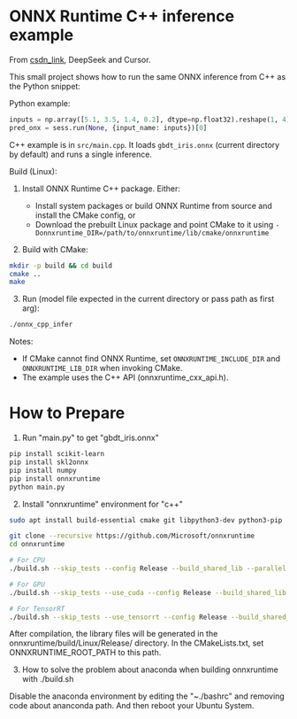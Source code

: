 # ONNX Runtime C++ inference example

From [csdn_link](https://blog.csdn.net/weixin_44984705/article/details/135236267), DeepSeek and Cursor. 

This small project shows how to run the same ONNX inference from C++ as the Python snippet:

Python example:

```python
inputs = np.array([5.1, 3.5, 1.4, 0.2], dtype=np.float32).reshape(1, 4)
pred_onx = sess.run(None, {input_name: inputs})[0]
```

C++ example is in `src/main.cpp`. It loads `gbdt_iris.onnx` (current directory by default) and runs a single inference.

Build (Linux):

1. Install ONNX Runtime C++ package. Either:
   - Install system packages or build ONNX Runtime from source and install the CMake config, or
   - Download the prebuilt Linux package and point CMake to it using `-Donnxruntime_DIR=/path/to/onnxruntime/lib/cmake/onnxruntime`

2. Build with CMake:

```bash
mkdir -p build && cd build
cmake ..
make
```

3. Run (model file expected in the current directory or pass path as first arg):

```bash
./onnx_cpp_infer
```

Notes:
- If CMake cannot find ONNX Runtime, set `ONNXRUNTIME_INCLUDE_DIR` and `ONNXRUNTIME_LIB_DIR` when invoking CMake.
- The example uses the C++ API (onnxruntime_cxx_api.h).

# How to Prepare
1. Run "main.py" to get "gbdt_iris.onnx"
```bash
pip install scikit-learn
pip install skl2onnx
pip install numpy
pip install onnxruntime
python main.py
```

2. Install "onnxruntime" environment for "c++"
```bash
sudo apt install build-essential cmake git libpython3-dev python3-pip

git clone --recursive https://github.com/Microsoft/onnxruntime
cd onnxruntime

# For CPU
./build.sh --skip_tests --config Release --build_shared_lib --parallel

# For GPU
./build.sh --skip_tests --use_cuda --config Release --build_shared_lib --parallel --cuda_home /usr/local/cuda --cudnn_home /usr/local/cuda

# For TensorRT
./build.sh --skip_tests --use_tensorrt --config Release --build_shared_lib --parallel --tensorrt_home /path/to/TensorRT
```
After compilation, the library files will be generated in the onnxruntime/build/Linux/Release/ directory. In the CMakeLists.txt, set ONNXRUNTIME_ROOT_PATH to this path.

3. How to solve the problem about anaconda when building onnxruntime with ./build.sh

Disable the anaconda environment by editing the "~./bashrc" and removing code about ananconda path. And then reboot your Ubuntu System.
